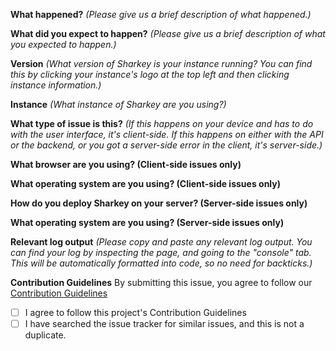 <!-- 💖 Thanks for taking the time to fill out this bug report!
💁 Having trouble with deployment? [Ask the support chat.](https://discord.gg/4qUhaeeHmm)
🔒 Found a security vulnerability? [Please disclose it responsibly.](https://code.16439s.dev/16439s/rosekey/-/blob/develop/SECURITY.md)
🤝 By submitting this feature request, you agree to follow our [Contribution Guidelines.](https://code.16439s.dev/16439s/rosekey/-/blob/develop/CONTRIBUTING.md) -->

**What happened?** _(Please give us a brief description of what happened.)_

**What did you expect to happen?** _(Please give us a brief description of what you expected to happen.)_

**Version** _(What version of Sharkey is your instance running? You can find this by clicking your instance's logo at the top left and then clicking instance information.)_

**Instance** _(What instance of Sharkey are you using?)_

**What type of issue is this?** _(If this happens on your device and has to do with the user interface, it's client-side. If this happens on either with the API or the backend, or you got a server-side error in the client, it's server-side.)_

**What browser are you using? (Client-side issues only)**

**What operating system are you using? (Client-side issues only)**

**How do you deploy Sharkey on your server? (Server-side issues only)**

**What operating system are you using? (Server-side issues only)**

**Relevant log output** _(Please copy and paste any relevant log output. You can find your log by inspecting the page, and going to the "console" tab. This will be automatically formatted into code, so no need for backticks.)_

**Contribution Guidelines**
By submitting this issue, you agree to follow our [Contribution Guidelines](https://code.16439s.dev/16439s/rosekey/-/blob/develop/CONTRIBUTING.md)
- [ ] I agree to follow this project's Contribution Guidelines
- [ ] I have searched the issue tracker for similar issues, and this is not a duplicate.
